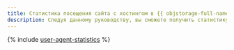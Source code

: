 ```yaml
---
title: Статистика посещения сайта c хостингом в {{ objstorage-full-name }} браузерами
description: Следуя данному руководству, вы сможете получить статистику посещения сайта c хостингом в {{ objstorage-name }} браузерами.
---
```


{% include [user-agent-statistics](../../_tutorials/applied/user-agent-statistics.md) %}